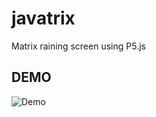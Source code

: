 # javatrix
Matrix raining screen using P5.js

## DEMO
![Demo](http://image.noelshack.com/fichiers/2017/09/1488210854-javatrix.png)
